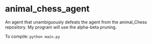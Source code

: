# animal_chess_agent
An agent that unambiguously defeats the agent from the animal_Chess repository. My program will use the alpha-beta pruning.

To compile: ``python main.py``
